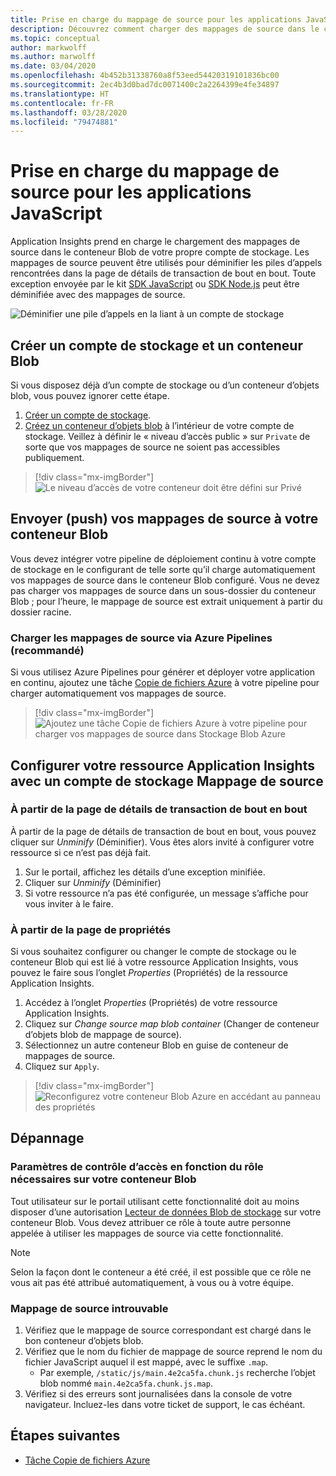 ```yaml
---
title: Prise en charge du mappage de source pour les applications JavaScript – Azure Monitor Application Insights
description: Découvrez comment charger des mappages de source dans le conteneur Blob de votre propre compte de stockage avec Application Insights.
ms.topic: conceptual
author: markwolff
ms.author: marwolff
ms.date: 03/04/2020
ms.openlocfilehash: 4b452b31338760a8f53eed54420319101836bc00
ms.sourcegitcommit: 2ec4b3d0bad7dc0071400c2a2264399e4fe34897
ms.translationtype: HT
ms.contentlocale: fr-FR
ms.lasthandoff: 03/28/2020
ms.locfileid: "79474881"
---
```

# <a name="source-map-support-for-javascript-applications"></a>Prise en charge du mappage de source pour les applications JavaScript

Application Insights prend en charge le chargement des mappages de source dans le conteneur Blob de votre propre compte de stockage.
Les mappages de source peuvent être utilisés pour déminifier les piles d’appels rencontrées dans la page de détails de transaction de bout en bout. Toute exception envoyée par le kit [SDK JavaScript][ApplicationInsights-JS] ou [SDK Node.js][ApplicationInsights-Node.js] peut être déminifiée avec des mappages de source.

![Déminifier une pile d’appels en la liant à un compte de stockage](./media/source-map-support/details-unminify.gif)

## <a name="create-a-new-storage-account-and-blob-container"></a>Créer un compte de stockage et un conteneur Blob

Si vous disposez déjà d’un compte de stockage ou d’un conteneur d’objets blob, vous pouvez ignorer cette étape.

1. [Créer un compte de stockage][create storage account].
2. [Créez un conteneur d’objets blob][create blob container] à l’intérieur de votre compte de stockage. Veillez à définir le « niveau d’accès public » sur `Private` de sorte que vos mappages de source ne soient pas accessibles publiquement.

> [!div class="mx-imgBorder"]
>![Le niveau d’accès de votre conteneur doit être défini sur Privé](./media/source-map-support/container-access-level.png)

## <a name="push-your-source-maps-to-your-blob-container"></a>Envoyer (push) vos mappages de source à votre conteneur Blob

Vous devez intégrer votre pipeline de déploiement continu à votre compte de stockage en le configurant de telle sorte qu’il charge automatiquement vos mappages de source dans le conteneur Blob configuré. Vous ne devez pas charger vos mappages de source dans un sous-dossier du conteneur Blob ; pour l’heure, le mappage de source est extrait uniquement à partir du dossier racine.

### <a name="upload-source-maps-via-azure-pipelines-recommended"></a>Charger les mappages de source via Azure Pipelines (recommandé)

Si vous utilisez Azure Pipelines pour générer et déployer votre application en continu, ajoutez une tâche [Copie de fichiers Azure][azure file copy] à votre pipeline pour charger automatiquement vos mappages de source.

> [!div class="mx-imgBorder"]
> ![Ajoutez une tâche Copie de fichiers Azure à votre pipeline pour charger vos mappages de source dans Stockage Blob Azure](./media/source-map-support/azure-file-copy.png)

## <a name="configure-your-application-insights-resource-with-a-source-map-storage-account"></a>Configurer votre ressource Application Insights avec un compte de stockage Mappage de source

### <a name="from-the-end-to-end-transaction-details-page"></a>À partir de la page de détails de transaction de bout en bout

À partir de la page de détails de transaction de bout en bout, vous pouvez cliquer sur *Unminify* (Déminifier). Vous êtes alors invité à configurer votre ressource si ce n’est pas déjà fait.

1. Sur le portail, affichez les détails d’une exception minifiée.
2. Cliquer sur *Unminify* (Déminifier)
3. Si votre ressource n’a pas été configurée, un message s’affiche pour vous inviter à le faire.

### <a name="from-the-properties-page"></a>À partir de la page de propriétés

Si vous souhaitez configurer ou changer le compte de stockage ou le conteneur Blob qui est lié à votre ressource Application Insights, vous pouvez le faire sous l’onglet *Properties* (Propriétés) de la ressource Application Insights.

1. Accédez à l’onglet *Properties* (Propriétés) de votre ressource Application Insights.
2. Cliquez sur *Change source map blob container* (Changer de conteneur d’objets blob de mappage de source).
3. Sélectionnez un autre conteneur Blob en guise de conteneur de mappages de source.
4. Cliquez sur `Apply`.

> [!div class="mx-imgBorder"]
> ![Reconfigurez votre conteneur Blob Azure en accédant au panneau des propriétés](./media/source-map-support/reconfigure.png)

## <a name="troubleshooting"></a>Dépannage

### <a name="required-role-based-access-control-rbac-settings-on-your-blob-container"></a>Paramètres de contrôle d’accès en fonction du rôle nécessaires sur votre conteneur Blob

Tout utilisateur sur le portail utilisant cette fonctionnalité doit au moins disposer d’une autorisation [Lecteur de données Blob de stockage][storage blob data reader] sur votre conteneur Blob. Vous devez attribuer ce rôle à toute autre personne appelée à utiliser les mappages de source via cette fonctionnalité.

> [!NOTE]
> Selon la façon dont le conteneur a été créé, il est possible que ce rôle ne vous ait pas été attribué automatiquement, à vous ou à votre équipe.

### <a name="source-map-not-found"></a>Mappage de source introuvable

1. Vérifiez que le mappage de source correspondant est chargé dans le bon conteneur d’objets blob.
2. Vérifiez que le nom du fichier de mappage de source reprend le nom du fichier JavaScript auquel il est mappé, avec le suffixe `.map`.
    - Par exemple, `/static/js/main.4e2ca5fa.chunk.js` recherche l’objet blob nommé `main.4e2ca5fa.chunk.js.map`.
3. Vérifiez si des erreurs sont journalisées dans la console de votre navigateur. Incluez-les dans votre ticket de support, le cas échéant.

## <a name="next-steps"></a>Étapes suivantes

* [Tâche Copie de fichiers Azure](https://docs.microsoft.com/azure/devops/pipelines/tasks/deploy/azure-file-copy?view=azure-devops)


<!-- Remote URLs -->
[create storage account]: https://docs.microsoft.com/azure/storage/common/storage-account-create?toc=%2Fazure%2Fstorage%2Fblobs%2Ftoc.json&tabs=azure-portal
[create blob container]: https://docs.microsoft.com/azure/storage/blobs/storage-quickstart-blobs-portal
[storage blob data reader]: https://docs.microsoft.com/azure/role-based-access-control/built-in-roles#storage-blob-data-reader
[ApplicationInsights-JS]: https://github.com/microsoft/applicationinsights-js
[ApplicationInsights-Node.js]: https://github.com/microsoft/applicationinsights-node.js
[azure file copy]: https://aka.ms/azurefilecopyreadme